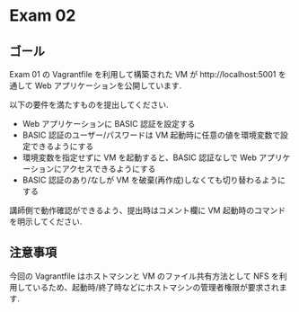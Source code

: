 # Exam 02

## ゴール

Exam 01 の Vagrantfile を利用して構築された VM が http://localhost:5001 を通して Web アプリケーションを公開しています.

以下の要件を満たすものを提出してください.

- Web アプリケーションに BASIC 認証を設定する
- BASIC 認証のユーザー/パスワードは VM 起動時に任意の値を環境変数で設定できるようにする
- 環境変数を指定せずに VM を起動すると、BASIC 認証なしで Web アプリケーションにアクセスできるようにする
- BASIC 認証のあり/なしが VM を破棄(再作成)しなくても切り替わるようにする

講師側で動作確認ができるよう、提出時はコメント欄に VM 起動時のコマンドを明示してください.

## 注意事項

今回の Vagrantfile はホストマシンと VM のファイル共有方法として NFS を利用しているため、起動時/終了時などにホストマシンの管理者権限が要求されます.
